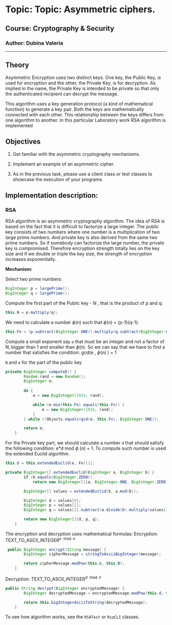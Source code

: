 # Topic: Topic: Asymmetric ciphers.

## Course: Cryptography & Security

### Author: Dubina Valeria

----

## Theory

Asymmetric Encryption uses two distinct keys. One key, the Public Key, is used 
for encryption and the other, the Private Key, is for decryption. As implied in the name, the 
Private Key is intended to be private so that only the authenticated recipient can decrypt the
message.

This algorithm uses a key generation protocol (a kind of mathematical function) to generate a
key pair. Both the keys are mathematically connected with each other. This relationship between
the keys differs from one algorithm to another. In this particular Laboratory work RSA algorithm 
is implemented

## Objectives

1. Get familiar with the asymmetric cryptography mechanisms.

2. Implement an example of an asymmetric cipher.

3. As in the previous task, please use a client class or test classes to showcase the execution of your programs.

## Implementation description:

### RSA

RSA algorithm is an asymmetric cryptography algorithm. The idea of RSA is based on the fact 
that it is difficult to factorize a large integer. The public key consists of two numbers 
where one number is a multiplication of two large prime numbers. And private key is also 
derived from the same two prime numbers. So if somebody can factorize the large number, 
the private key is compromised. Therefore encryption strength totally lies on the key size 
and if we double or triple the key size, the strength of encryption increases exponentially.

**Mechanism:**

Select two prime numbers:
```java
BigInteger p = largePrime();
BigInteger q = largePrime();
```
Compute the first part of the Public key - N , that is the product of p and q:
```java
this.N = p.multiply(q);
``` 
We need to calculate a number $\phi$(n) such that $\phi$(n)  = (p-1)(q-1):
```java
this.Fn = (p.subtract(BigInteger.ONE)).multiply(q.subtract(BigInteger.ONE));
```

Compute a small exponent say `e` that must be an integer and not a factor of N, 
bigger than 1 and smaller than $\phi$(n). So we can say that we have to find a number that satisfies the condition:
gcd(e , $\phi$(n) ) = 1

`N` and `e` for the part of the public key
```java
private BigInteger computeE() {
        Random rand = new Random();
        BigInteger e;
        
        do {
            e = new BigInteger(1024, rand);

            while (e.min(this.Fn).equals(this.Fn)) {
                e = new BigInteger(1024, rand);
            }
        } while (!Objects.equals(gcd(e, this.Fn), BigInteger.ONE));

        return e;
    }
```

For the Private key part, we should calculate a number `d` that should satisfy the following
condition: e*d mod $\phi$ (n) = 1. To compute such number is used the extended Euclid algorithm.

```java
this.d = this.extendedEuclid(e, Fn)[1];

private BigInteger[] extendedEuclid(BigInteger a, BigInteger b) {
        if (b.equals(BigInteger.ZERO))
            return new BigInteger[]{a, BigInteger.ONE, BigInteger.ZERO};

        BigInteger[] values = extendedEuclid(b, a.mod(b));

        BigInteger d = values[0];
        BigInteger p = values[2];
        BigInteger q = values[1].subtract(a.divide(b).multiply(values[2]));

        return new BigInteger[]{d, p, q};
    }
```

The encryption and decryption uses mathematical formulas:
Encryption: TEXT_TO_ASCII_INTEGER$^{e \mod n}$
```java
 public BigInteger encrypt(String message) {
        BigInteger cipherMessage = stringToAsciiBigInteger(message);

        return cipherMessage.modPow(this.e, this.N);
    }
```
Decryption: TEXT_TO_ASCII_INTEGER$^{d \mod n}$
```java
public String decrypt(BigInteger encryptedMessage) {
        BigInteger decryptedMessage = encryptedMessage.modPow(this.d, this.N);

        return this.bigIntegerAsciiToString(decryptedMessage);
    }
```

To see how algorithm works, see the `RSATest` or `RsaCLI` classes.